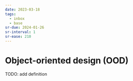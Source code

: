 ```yaml
---
date: 2023-03-18
tags:
  - inbox
  - base
sr-due: 2024-01-26
sr-interval: 1
sr-ease: 210
---
```

# Object-oriented design (OOD)

TODO: add definition
